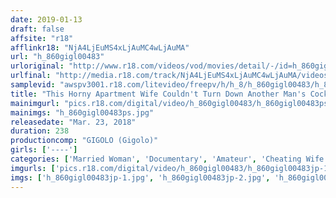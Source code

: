 ```yaml
---
date: 2019-01-13
draft: false
affsite: "r18"
afflinkr18: "NjA4LjEuMS4xLjAuMC4wLjAuMA"
url: "h_860gigl00483"
urloriginal: "http://www.r18.com/videos/vod/movies/detail/-/id=h_860gigl00483"
urlfinal: "http://media.r18.com/track/NjA4LjEuMS4xLjAuMC4wLjAuMA/videos/vod/movies/detail/-/id=h_860gigl00483"
samplevid: "awspv3001.r18.com/litevideo/freepv/h/h_8/h_860gigl00483/h_860gigl00483_dmb_w.mp4"
title: "This Horny Apartment Wife Couldn't Turn Down Another Man's Cock And Is Going Cum Crazy In Deep And Rich Sex 11 Ladies/4 Hours Of Creampie Sex"
mainimgurl: "pics.r18.com/digital/video/h_860gigl00483/h_860gigl00483ps.jpg"
mainimgs: "h_860gigl00483ps.jpg"
releasedate: "Mar. 23, 2018"
duration: 238
productioncomp: "GIGOLO (Gigolo)"
girls: ['----']
categories: ['Married Woman', 'Documentary', 'Amateur', 'Cheating Wife', 'Creampie']
imgurls: ['pics.r18.com/digital/video/h_860gigl00483/h_860gigl00483jp-1.jpg', 'pics.r18.com/digital/video/h_860gigl00483/h_860gigl00483jp-2.jpg', 'pics.r18.com/digital/video/h_860gigl00483/h_860gigl00483jp-3.jpg', 'pics.r18.com/digital/video/h_860gigl00483/h_860gigl00483jp-4.jpg', 'pics.r18.com/digital/video/h_860gigl00483/h_860gigl00483jp-5.jpg', 'pics.r18.com/digital/video/h_860gigl00483/h_860gigl00483jp-6.jpg', 'pics.r18.com/digital/video/h_860gigl00483/h_860gigl00483jp-7.jpg', 'pics.r18.com/digital/video/h_860gigl00483/h_860gigl00483jp-8.jpg', 'pics.r18.com/digital/video/h_860gigl00483/h_860gigl00483jp-9.jpg', 'pics.r18.com/digital/video/h_860gigl00483/h_860gigl00483jp-10.jpg', 'pics.r18.com/digital/video/h_860gigl00483/h_860gigl00483jp-11.jpg', 'pics.r18.com/digital/video/h_860gigl00483/h_860gigl00483jp-12.jpg', 'pics.r18.com/digital/video/h_860gigl00483/h_860gigl00483jp-13.jpg', 'pics.r18.com/digital/video/h_860gigl00483/h_860gigl00483jp-14.jpg', 'pics.r18.com/digital/video/h_860gigl00483/h_860gigl00483jp-15.jpg', 'pics.r18.com/digital/video/h_860gigl00483/h_860gigl00483jp-16.jpg', 'pics.r18.com/digital/video/h_860gigl00483/h_860gigl00483jp-17.jpg', 'pics.r18.com/digital/video/h_860gigl00483/h_860gigl00483jp-18.jpg', 'pics.r18.com/digital/video/h_860gigl00483/h_860gigl00483jp-19.jpg', 'pics.r18.com/digital/video/h_860gigl00483/h_860gigl00483jp-20.jpg']
imgs: ['h_860gigl00483jp-1.jpg', 'h_860gigl00483jp-2.jpg', 'h_860gigl00483jp-3.jpg', 'h_860gigl00483jp-4.jpg', 'h_860gigl00483jp-5.jpg', 'h_860gigl00483jp-6.jpg', 'h_860gigl00483jp-7.jpg', 'h_860gigl00483jp-8.jpg', 'h_860gigl00483jp-9.jpg', 'h_860gigl00483jp-10.jpg', 'h_860gigl00483jp-11.jpg', 'h_860gigl00483jp-12.jpg', 'h_860gigl00483jp-13.jpg', 'h_860gigl00483jp-14.jpg', 'h_860gigl00483jp-15.jpg', 'h_860gigl00483jp-16.jpg', 'h_860gigl00483jp-17.jpg', 'h_860gigl00483jp-18.jpg', 'h_860gigl00483jp-19.jpg', 'h_860gigl00483jp-20.jpg']
---
```

